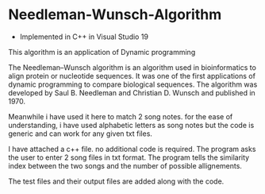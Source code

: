 # Needleman-Wunsch-Algorithm

* Implemented in C++ in Visual Studio 19

This algorithm is an application of Dynamic programming

The Needleman–Wunsch algorithm is an algorithm used in bioinformatics to align protein or nucleotide sequences. It was one of the first applications of dynamic programming to compare biological sequences. The algorithm was developed by Saul B. Needleman and Christian D. Wunsch and published in 1970.

Meanwhile i have used it here to match 2 song notes. for the ease of understanding, i have used alphabetic letters as song notes but the code is generic and can work for any given txt files. 

I have attached a c++ file. no additional code is required. The program asks the user to enter 2 song files in txt format. The program tells the similarity index between the two songs and the number of possible allignements.

The test files and their output files are added along with the code. 
